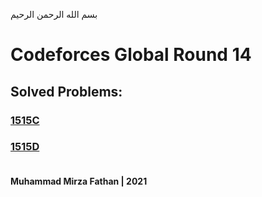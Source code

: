 بسم الله الرحمن الرحيم
<br />
# Codeforces Global Round 14
## Solved Problems:
### [1515C](https://codeforces.com/problemset/problem/1515/C)
### [1515D](https://codeforces.com/problemset/problem/1515/D) <br/><br/>
**Muhammad Mirza Fathan | 2021**
